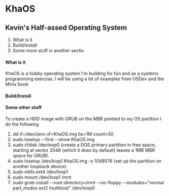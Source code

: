# KhaOS
## Kevin's Half-assed Operating System

1. What is it
2. Build/install
3. Some more stuff in another sectin


#### What is it
KhaOS is a hobby  operating system I'm building for fun and as a systems
programming exercise.  I will be using a lot of examples from OSDev and
the Minix book

#### Build/Install

#### Some other stuff
To create a HDD image with GRUB on the MBR pointed to my OS partition
I do the following
1. dd if=/dev/zero of=KhaOS.img bs=1M count=50
2. sudo losetup --find --show KhaOS.img
3. sudo cfdisk /devloop0  (create a DOS primary partition in free space,
starting at sector 2048 (which it does by default) leaves a 1MB MBR space
for GRUB).
4. sudo losetup /dev/loop1 KhaOS.img -o 1048576 (set up the partition
on another loopback device)
5. sudo mkfs.ext4 /dev/loop1
6. sudo mount /dev/loop1 /mnt
7. sudo grub-install --root-directory=/mnt --no-floppy --modules="normal part_msdos ext2 multiboot" /dev/loop0

